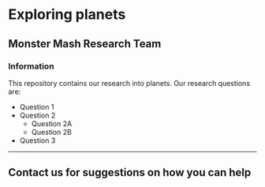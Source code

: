 # Exploring planets

## Monster Mash Research Team

### Information 

This repository contains our research into planets.  Our research questions are:
* Question 1
* Question 2
  - Question 2A
  - Question 2B
* Question 3

---
Contact us for suggestions on how you can help
---
